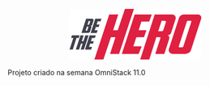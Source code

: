 <p align="center">
  <img width="260" height="100" src="https://github.com/rogeriomattos/be-the-hero/blob/master/frontend/src/assets/logo.svg">
</p>

Projeto criado na semana OmniStack 11.0

